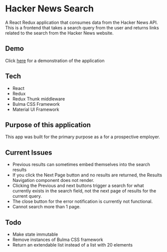 # Hacker News Search

A React Redux application that consumes data from the Hacker News API. This is a frontend that takes a search query from the user and returns links related to the search from the Hacker News website.

## Demo
Click [here](https://pleavitt.github.io/hacker-news/) for a demonstration of the application

## Tech
* React
* Redux
* Redux Thunk middleware
* Bulma CSS Framework
* Material UI Framework

## Purpose of this application

This app was built for the primary purpose as a for a prospective employer.

## Current Issues

- Previous results can sometimes embed themselves into the search results
- If you click the Next Page button and no results are returned, the Results Navigation component does not render.
- Clicking the Previous and next buttons trigger a search for what currently exists in the search field, not the next page of results for the current query.
- The close button for the error notification is currently not functional.
- Cannot search more than 1 page.

## Todo

- Make state immutable
- Remove instances of Bulma CSS framework
- Return an extendable list instead of a list with 20 elements
